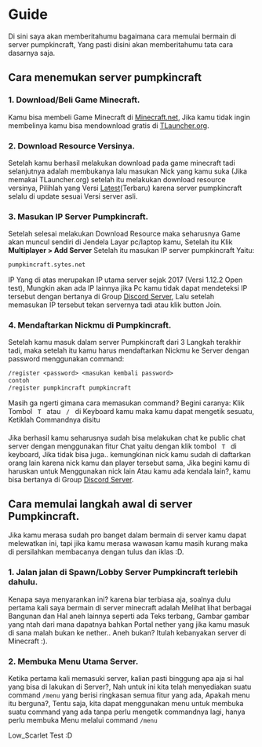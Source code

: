 # Guide
Di sini saya akan memberitahumu bagaimana cara memulai bermain di server pumpkincraft, Yang pasti disini akan memberitahumu tata cara dasarnya saja.

## Cara menemukan server pumpkincraft
### 1. Download/Beli Game Minecraft.
Kamu bisa membeli Game Minecraft di [Minecraft.net](https://www.minecraft.net/en-us/), Jika kamu tidak ingin membelinya kamu bisa mendownload gratis di [TLauncher.org](https://tlauncher.org/en/).
### 2. Download Resource Versinya.
Setelah kamu berhasil melakukan download pada game minecraft tadi selanjutnya adalah membukanya lalu masukan Nick yang kamu suka (Jika memakai TLauncher.org) setelah itu melakukan download resource versinya, Pilihlah yang Versi [Latest](https://minecraft.gamepedia.com/Java_Edition_version_history)(Terbaru) karena server pumpkincraft selalu di update sesuai Versi server asli.
### 3. Masukan IP Server Pumpkincraft.
Setelah selesai melakukan Download Resource maka seharusnya Game akan muncul sendiri di Jendela Layar pc/laptop kamu, Setelah itu Klik **Multiplayer > Add Server** Setelah itu masukan IP server pumpkincraft Yaitu:
```vb
pumpkincraft.sytes.net
```
IP Yang di atas merupakan IP utama server sejak 2017 (Versi 1.12.2 Open test), Mungkin akan ada IP lainnya jika Pc kamu tidak dapat mendeteksi IP tersebut dengan bertanya di Group [Discord Server](https://discord.gg/8k8XwP3bPx), Lalu setelah memasukan IP tersebut tekan servernya tadi atau klik button Join.
### 4. Mendaftarkan Nickmu di Pumpkincraft.
Setelah kamu masuk dalam server Pumpkincraft dari 3 Langkah terakhir tadi, maka setelah itu kamu harus mendaftarkan Nickmu ke Server dengan password menggunakan command:
```vb
/register <password> <masukan kembali password>
contoh
/register pumpkincraft pumpkincraft
```
Masih ga ngerti gimana cara memasukan command? Begini caranya:
Klik Tombol `  T  ` atau `  /  ` di Keyboard kamu maka kamu dapat mengetik sesuatu, Ketiklah Commandnya disitu
####
Jika berhasil kamu seharusnya sudah bisa melakukan chat ke public chat server dengan menggunakan fitur Chat yaitu dengan klik tombol `  T  ` di keyboard, Jika tidak bisa juga.. kemungkinan nick kamu sudah di daftarkan orang lain karena nick kamu dan player tersebut sama, Jika begini kamu di haruskan untuk Menggunakan nick lain Atau kamu ada kendala lain?, kamu bisa bertanya di Group [Discord Server](https://discord.gg/8k8XwP3bPx).
## Cara memulai langkah awal di server Pumpkincraft.
Jika kamu merasa sudah pro banget dalam bermain di server kamu dapat melewatkan ini, tapi jika kamu merasa wawasan kamu masih kurang maka di persilahkan membacanya dengan tulus dan iklas :D.
### 1. Jalan jalan di Spawn/Lobby Server Pumpkincraft terlebih dahulu.
Kenapa saya menyarankan ini? karena biar terbiasa aja, soalnya dulu pertama kali saya bermain di server minecraft adalah Melihat lihat berbagai Bangunan dan Hal aneh lainnya seperti ada Teks terbang, Gambar gambar yang ntah dari mana dapatnya bahkan Portal nether yang jika kamu masuk di sana malah bukan ke nether.. Aneh bukan? Itulah kebanyakan server di Minecraft :).
### 2. Membuka Menu Utama Server.
Ketika pertama kali memasuki server, kalian pasti binggung apa aja si hal yang bisa di lakukan di Server?, Nah untuk ini kita telah menyediakan suatu command ` /menu ` yang berisi ringkasan semua fitur yang ada, Apakah menu itu berguna?, Tentu saja, kita dapat menggunakan menu untuk membuka suatu command yang ada tanpa perlu mengetik commandnya lagi, hanya perlu membuka Menu melalui command ` /menu `


Low_Scarlet Test :D
